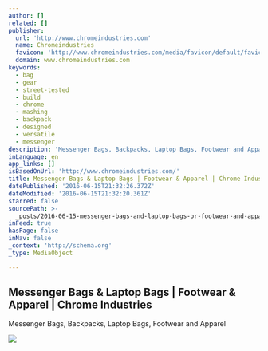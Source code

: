 ```yaml
---
author: []
related: []
publisher:
  url: 'http://www.chromeindustries.com'
  name: Chromeindustries
  favicon: 'http://www.chromeindustries.com/media/favicon/default/favicon.png'
  domain: www.chromeindustries.com
keywords:
  - bag
  - gear
  - street-tested
  - build
  - chrome
  - mashing
  - backpack
  - designed
  - versatile
  - messenger
description: 'Messenger Bags, Backpacks, Laptop Bags, Footwear and Apparel'
inLanguage: en
app_links: []
isBasedOnUrl: 'http://www.chromeindustries.com/'
title: Messenger Bags & Laptop Bags | Footwear & Apparel | Chrome Industries
datePublished: '2016-06-15T21:32:26.372Z'
dateModified: '2016-06-15T21:32:20.361Z'
starred: false
sourcePath: >-
  _posts/2016-06-15-messenger-bags-and-laptop-bags-or-footwear-and-apparel-or-chrome-i.md
inFeed: true
hasPage: false
inNav: false
_context: 'http://schema.org'
_type: MediaObject

---
```

<article style=""><h1>Messenger Bags &amp; Laptop Bags | Footwear &amp; Apparel | Chrome Industries</h1><p>Messenger Bags, Backpacks, Laptop Bags, Footwear and Apparel</p><img src="http://www.chromeindustries.com/media/wysiwyg/refresh/chrome-home-makeityours-sewer-2x.jpg" /></article>